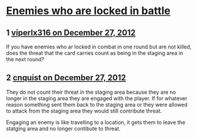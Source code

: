 # [Enemies who are locked in battle](https://community.fantasyflightgames.com/topic/76268-enemies-who-are-locked-in-battle/)

## 1 [viperlx316 on December 27, 2012](https://community.fantasyflightgames.com/topic/76268-enemies-who-are-locked-in-battle/?do=findComment&comment=739460)

If you have enemies who ar locked in combat in one round but are not killed, does the threat that the card carries count as being in the staging area in the next round?

## 2 [cnquist on December 27, 2012](https://community.fantasyflightgames.com/topic/76268-enemies-who-are-locked-in-battle/?do=findComment&comment=739482)

They do not count their threat in the staging area because they are no longer in the staging area they are engaged with the player. If for whatever reason something sent them back to the staging area or they were allowed to attack from the staging area they would still contribute threat.

Engaging an enemy is like travelling to a location, it gets them to leave the statging area and no longer contibute to threat.

